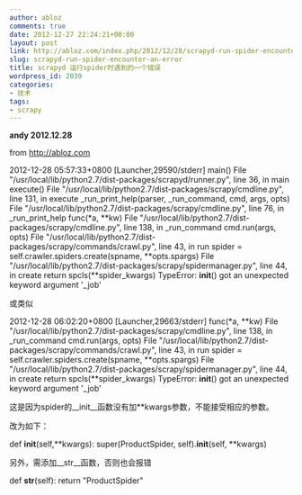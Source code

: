 ```yaml
---
author: abloz
comments: true
date: 2012-12-27 22:24:21+00:00
layout: post
link: http://abloz.com/index.php/2012/12/28/scrapyd-run-spider-encounter-an-error/
slug: scrapyd-run-spider-encounter-an-error
title: scrapyd 运行spider时遇到的一个错误
wordpress_id: 2039
categories:
- 技术
tags:
- scrapy
---
```


**andy 2012.12.28**

from http://abloz.com

2012-12-28 05:57:33+0800 [Launcher,29590/stderr] main()
File "/usr/local/lib/python2.7/dist-packages/scrapyd/runner.py", line 36, in main
execute()
File "/usr/local/lib/python2.7/dist-packages/scrapy/cmdline.py", line 131, in execute
_run_print_help(parser, _run_command, cmd, args, opts)
File "/usr/local/lib/python2.7/dist-packages/scrapy/cmdline.py", line 76, in _run_print_help
func(*a, **kw)
File "/usr/local/lib/python2.7/dist-packages/scrapy/cmdline.py", line 138, in _run_command
cmd.run(args, opts)
File "/usr/local/lib/python2.7/dist-packages/scrapy/commands/crawl.py", line 43, in run
spider = self.crawler.spiders.create(spname, **opts.spargs)
File "/usr/local/lib/python2.7/dist-packages/scrapy/spidermanager.py", line 44, in create
return spcls(**spider_kwargs)
TypeError: __init__() got an unexpected keyword argument '_job'

或类似

2012-12-28 06:02:20+0800 [Launcher,29663/stderr] func(*a, **kw)
File "/usr/local/lib/python2.7/dist-packages/scrapy/cmdline.py", line 138, in _run_command
cmd.run(args, opts)
File "/usr/local/lib/python2.7/dist-packages/scrapy/commands/crawl.py", line 43, in run
spider = self.crawler.spiders.create(spname, **opts.spargs)
File "/usr/local/lib/python2.7/dist-packages/scrapy/spidermanager.py", line 44, in create
return spcls(**spider_kwargs)
TypeError: __init__() got an unexpected keyword argument '_job'

这是因为spider的__init__函数没有加**kwargs参数，不能接受相应的参数。

改为如下：

def __init__(self,**kwargs):
super(ProductSpider, self).__init__(self, **kwargs)

另外，需添加__str__函数，否则也会报错

def __str__(self):
return "ProductSpider"


